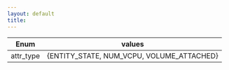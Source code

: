 ```yaml
---
layout: default
title:
---
```

| Enum      | values                                    |
|-----------|-------------------------------------------|
| attr_type | {ENTITY_STATE, NUM_VCPU, VOLUME_ATTACHED} |